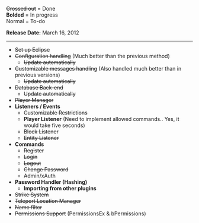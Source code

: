 ~~Crossed out~~ = Done  
**Bolded** = In progress  
Normal = To-do

**Release Date:** March 16, 2012

***
* ~~Set up Eclipse~~  
* ~~Configuration handling~~ (Much better than the previous method)
    - ~~Update automatically~~
* ~~Customizable messages handling~~ (Also handled much better than in previous versions)
    - ~~Update automatically~~
* ~~Database Back-end~~
    - ~~Update automatically~~
* ~~Player Manager~~
* **Listeners / Events**
    - ~~Customizable Restrictions~~
    - **Player Listener** (Need to implement allowed commands.. Yes, it would take five seconds)
    - ~~Block Listener~~
    - ~~Entity Listener~~
* **Commands**
    - ~~Register~~
    - ~~Login~~
    - ~~Logout~~
    - ~~Change Password~~
    - Admin/xAuth
* **Password Handler (Hashing)**
    - **Importing from other plugins**
* ~~Strike System~~
* ~~Teleport Location Manager~~
* ~~Name filter~~
* ~~Permissions Support~~ (PermissionsEx & bPermissions)